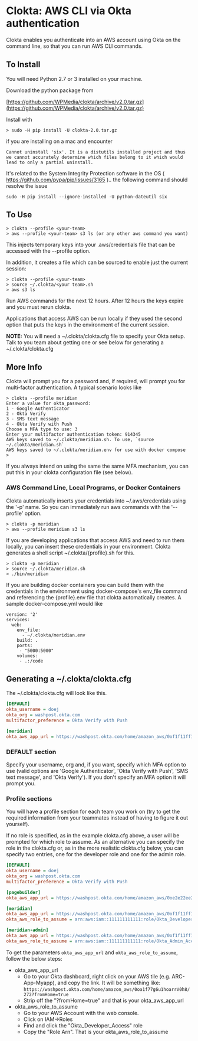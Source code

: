 # Clokta: AWS CLI via Okta authentication

Clokta enables you authenticate into an AWS account using Okta on the command line, so that you can run AWS CLI commands.

## To Install

You will need Python 2.7 or 3 installed on your machine.

Download the python package from

[https://github.com/WPMedia/clokta/archive/v2.0.tar.gz](https://github.com/WPMedia/clokta/archive/v2.0.tar.gz)

Install with

```
> sudo -H pip install -U clokta-2.0.tar.gz
```

if you are installing on a mac and encounter
```
Cannot uninstall 'six'. It is a distutils installed project and thus we cannot accurately determine which files belong to it which would lead to only a partial uninstall.
```
It's related to the System Integrity Protection software in the OS ( https://github.com/pypa/pip/issues/3165 ).. the following command should resolve the issue
```
sudo -H pip install --ignore-installed -U python-dateutil six
```


## To Use

```shell
> clokta --profile <your-team>
> aws --profile <your-team> s3 ls (or any other aws command you want)
```

This injects temporary keys into your .aws/credentials file that can be accessed with the --profile option.

In addition, it creates a file which can be sourced to enable just the current session:

```shell
> clokta --profile <your-team>
> source ~/.clokta/<your team>.sh
> aws s3 ls
```

Run AWS commands for the next 12 hours.  After 12 hours the keys expire and you must rerun clokta.

Applications that access AWS can be run locally if they used the second option that puts the keys in the environment of the current session.

**NOTE:** You will need a ~/.clokta/clokta.cfg file to specify your Okta setup.  Talk to you team about getting one or see below for generating a ~/.clokta/clokta.cfg

## More Info

Clokta will prompt you for a password and, if required, will prompt you for multi-factor authentication.  A typical scenario looks like

```shell
> clokta --profile meridian
Enter a value for okta_password:
1 - Google Authenticator
2 - Okta Verify
3 - SMS text message
4 - Okta Verify with Push
Choose a MFA type to use: 3
Enter your multifactor authentication token: 914345
AWS keys saved to ~/.clokta/meridian.sh. To use, `source ~/.clokta/meridian.sh`
AWS keys saved to ~/.clokta/meridian.env for use with docker compose
>
```

If you always intend on using the same the same MFA mechanism, you can put this in your clokta configuration file (see below).

### AWS Command Line, Local Programs, or Docker Containers

Clokta automatically inserts your credentials into ~/.aws/credentials using the '-p' name.  So you can immediately run aws commands with the '--profile' option.

```shell
> clokta -p meridian
> aws --profile meridian s3 ls
```

If you are developing applications that access AWS and need to run them locally, you can insert these credentials in your environment.  Clokta generates a shell script ~/.clokta/{profile}.sh for this.

```shell
> clokta -p meridian
> source ~/.clokta/meridian.sh
> ./bin/meridian
```

If you are building docker containers you can build them with the credentials in the environment using docker-compose's env_file command and referencing the {profile}.env file that clokta automatically creates.  A sample docker-compose.yml would like

```Yml
version: '2'
services:
  web:
    env_file:
      - ~/.clokta/meridian.env
    build: .
    ports:
     - "5000:5000"
    volumes:
     - .:/code
```

## Generating a ~/.clokta/clokta.cfg

The ~/.clokta/clokta.cfg will look like this.

```ini
[DEFAULT]
okta_username = doej
okta_org = washpost.okta.com
multifactor_preference = Okta Verify with Push

[meridian]
okta_aws_app_url = https://washpost.okta.com/home/amazon_aws/0of1f11ff1fff1ffF1f1/272
```

### DEFAULT section

Specify your username, org and, if you want, specify which MFA option to use (valid options are 'Google Authenticator', 'Okta Verify with Push', 'SMS text message', and 'Okta Verify').  If you don't specify an MFA option it will prompt you.

### Profile sections

You will have a profile section for each team you work on (try to get the required information from your teammates instead of having to figure it out yourself).  

If no role is specified, as in the example clokta.cfg above, a user will be prompted for which role to assume.  As an alternative you can specify the role in the clokta.cfg or, as in the more realistic clokta.cfg below, you can specify two entries, one for the developer role and one for the admin role.

```ini
[DEFAULT]
okta_username = doej
okta_org = washpost.okta.com
multifactor_preference = Okta Verify with Push

[pagebuilder]
okta_aws_app_url = https://washpost.okta.com/home/amazon_aws/0oe2e22ee2eee2eeE2e2/272

[meridian]
okta_aws_app_url = https://washpost.okta.com/home/amazon_aws/0of1f11ff1fff1ffF1f1/272
okta_aws_role_to_assume = arn:aws:iam::111111111111:role/Okta_Developer_Access

[meridian-admin]
okta_aws_app_url = https://washpost.okta.com/home/amazon_aws/0of1f11ff1fff1ffF1f1/272
okta_aws_role_to_assume = arn:aws:iam::111111111111:role/Okta_Admin_Access
```

To get the parameters `okta_aws_app_url` and `okta_aws_role_to_assume`, follow the below steps:

- okta_aws_app_url
  - Go to your Okta dashboard, right click on your AWS tile (e.g. ARC-App-Myapp), and copy the link.  It will be something like:
    `https://washpost.okta.com/home/amazon_aws/0oa1f77g6u1hoarrV0h8/272?fromHome=true`
  - Strip off the "?fromHome=true" and that is your okta_aws_app_url
- okta_aws_role_to_assume
  - Go to your AWS Account with the web console.
  - Click on IAM->Roles
  - Find and click the "Okta_Developer_Access" role
  - Copy the "Role Arn".  That is your okta_aws_role_to_assume

